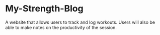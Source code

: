 # My-Strength-Blog
A website that allows users to track and log workouts. Users will also be able to make notes on the productivity of the session.
